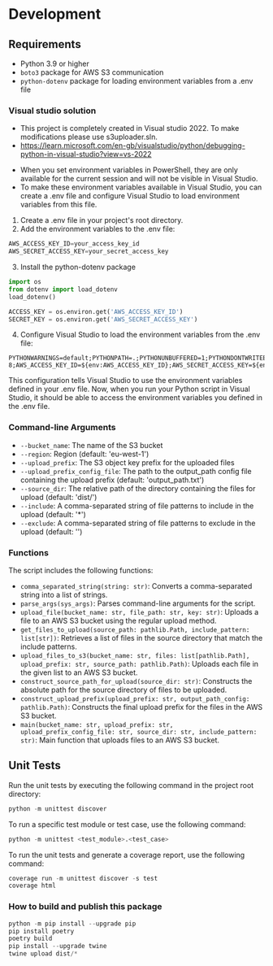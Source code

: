# Development

## Requirements

- Python 3.9 or higher
- `boto3` package for AWS S3 communication
- `python-dotenv` package for loading environment variables from a .env file

### Visual studio solution

- This project is completely created in Visual studio 2022. To make modifications please use s3uploader.sln.
- https://learn.microsoft.com/en-gb/visualstudio/python/debugging-python-in-visual-studio?view=vs-2022

* When you set environment variables in PowerShell, they are only available for the current session and will not be visible in Visual Studio.
* To make these environment variables available in Visual Studio, you can create a .env file and configure Visual Studio to load environment variables from this file.

1. Create a .env file in your project's root directory.
2. Add the environment variables to the .env file:
```powershell
AWS_ACCESS_KEY_ID=your_access_key_id
AWS_SECRET_ACCESS_KEY=your_secret_access_key
```
3. Install the python-dotenv package
```python
import os
from dotenv import load_dotenv
load_dotenv()

ACCESS_KEY = os.environ.get('AWS_ACCESS_KEY_ID')
SECRET_KEY = os.environ.get('AWS_SECRET_ACCESS_KEY')
```
4. Configure Visual Studio to load the environment variables from the .env file:
```
PYTHONWARNINGS=default;PYTHONPATH=.;PYTHONUNBUFFERED=1;PYTHONDONTWRITEBYTECODE=1;PYTHONIOENCODING=UTF-8;AWS_ACCESS_KEY_ID=${env:AWS_ACCESS_KEY_ID};AWS_SECRET_ACCESS_KEY=${env:AWS_SECRET_ACCESS_KEY}
```
This configuration tells Visual Studio to use the environment variables defined in your .env file.
Now, when you run your Python script in Visual Studio, it should be able to access the environment variables you defined in the .env file.

### Command-line Arguments

- `--bucket_name`: The name of the S3 bucket
- `--region`: Region (default: 'eu-west-1')
- `--upload_prefix`: The S3 object key prefix for the uploaded files
- `--upload_prefix_config_file`: The path to the output_path config file containing the upload prefix (default: 'output_path.txt')
- `--source_dir`: The relative path of the directory containing the files for upload (default: 'dist/')
- `--include`: A comma-separated string of file patterns to include in the upload (default: '*')
- `--exclude`: A comma-separated string of file patterns to exclude in the upload (default: '')

### Functions

The script includes the following functions:

- `comma_separated_string(string: str)`: Converts a comma-separated string into a list of strings.
- `parse_args(sys_args)`: Parses command-line arguments for the script.
- `upload_file(bucket_name: str, file_path: str, key: str)`: Uploads a file to an AWS S3 bucket using the regular upload method.
- `get_files_to_upload(source_path: pathlib.Path, include_pattern: list[str])`: Retrieves a list of files in the source directory that match the include patterns.
- `upload_files_to_s3(bucket_name: str, files: list[pathlib.Path], upload_prefix: str, source_path: pathlib.Path)`: Uploads each file in the given list to an AWS S3 bucket.
- `construct_source_path_for_upload(source_dir: str)`: Constructs the absolute path for the source directory of files to be uploaded.
- `construct_upload_prefix(upload_prefix: str, output_path_config: pathlib.Path)`: Constructs the final upload prefix for the files in the AWS S3 bucket.
- `main(bucket_name: str, upload_prefix: str, upload_prefix_config_file: str, source_dir: str, include_pattern: str)`: Main function that uploads files to an AWS S3 bucket.

## Unit Tests

Run the unit tests by executing the following command in the project root directory:
```python
python -m unittest discover
```
To run a specific test module or test case, use the following command:
```python
python -m unittest <test_module>.<test_case>
```
To run the unit tests and generate a coverage report, use the following command:
```powershell
coverage run -m unittest discover -s test
coverage html
```

### How to build and publish this package

```powershell
python -m pip install --upgrade pip
pip install poetry
poetry build
pip install --upgrade twine
twine upload dist/*
```